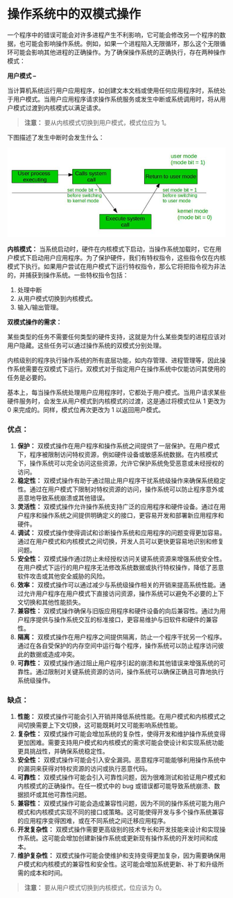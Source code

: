 # 操作系统中的双模式操作

一个程序中的错误可能会对许多进程产生不利影响，它可能会修改另一个程序的数据，也可能会影响操作系统。例如，如果一个进程陷入无限循环，那么这个无限循环可能会影响其他进程的正确操作。为了确保操作系统的正确执行，存在两种操作模式：

**用户模式 –**

当计算机系统运行用户应用程序，如创建文本文档或使用任何应用程序时，系统处于用户模式。当用户应用程序请求操作系统服务或发生中断或系统调用时，将从用户模式过渡到内核模式以满足请求。

> **注意：** 要从内核模式切换到用户模式，模式位应为 1。

下图描述了发生中断时会发生什么：

![img](./image/dual_mode.jpeg)

**内核模式：** 当系统启动时，硬件在内核模式下启动，当操作系统加载时，它在用户模式下启动用户应用程序。为了保护硬件，我们有特权指令，这些指令仅在内核模式下执行。如果用户尝试在用户模式下运行特权指令，那么它将把指令视为非法的，并捕获到操作系统。一些特权指令包括：

1. 处理中断
2. 从用户模式切换到内核模式。
3. 输入/输出管理。

**双模式操作的需求：**

某些类型的任务不需要任何类型的硬件支持，这就是为什么某些类型的进程应该对用户隐藏。这些任务可以通过操作系统的双模式分别处理。

内核级别的程序执行操作系统的所有底层功能，如内存管理、进程管理等，因此操作系统需要在双模式下运行。双模式对于指定用户在操作系统中仅能访问其使用的任务是必要的。

基本上，每当操作系统处理用户应用程序时，它都处于用户模式。当用户请求某些硬件服务时，会发生从用户模式到内核模式的过渡，这是通过将模式位从 1 更改为 0 来完成的。同样，模式位再次更改为 1 以返回用户模式。

### 优点：

1. **保护：** 双模式操作在用户程序和操作系统之间提供了一层保护。在用户模式下，程序被限制访问特权资源，例如硬件设备或敏感系统数据。在内核模式下，操作系统可以完全访问这些资源，允许它保护系统免受恶意或未经授权的访问。
2. **稳定性：** 双模式操作有助于通过阻止用户程序干扰系统级操作来确保系统稳定性。通过在用户模式下限制对特权资源的访问，操作系统可以防止程序意外或恶意地导致系统崩溃或其他错误。
3. **灵活性：** 双模式操作允许操作系统支持广泛的应用程序和硬件设备。通过在用户程序和操作系统之间提供明确定义的接口，更容易开发和部署新应用程序和硬件。
4. **调试：** 双模式操作使得调试和诊断操作系统和应用程序的问题变得更加容易。通过在用户模式和内核模式之间切换，开发人员可以更快更容易地识别和修复问题。
5. **安全性：** 双模式操作通过防止未经授权访问关键系统资源来增强系统安全性。在用户模式下运行的用户程序无法修改系统数据或执行特权操作，降低了恶意软件攻击或其他安全威胁的风险。
6. **效率：** 双模式操作可以通过减少与系统级操作相关的开销来提高系统性能。通过允许用户程序在用户模式下直接访问资源，操作系统可以避免不必要的上下文切换和其他性能损失。
7. **兼容性：** 双模式操作确保与旧版应用程序和硬件设备的向后兼容性。通过为用户程序提供与操作系统交互的标准接口，更容易维护与旧软件和硬件的兼容性。
8. **隔离：** 双模式操作在用户程序之间提供隔离，防止一个程序干扰另一个程序。通过在各自受保护的内存空间中运行每个程序，操作系统可以防止程序访问彼此的数据或造成冲突。
9. **可靠性：** 双模式操作通过阻止用户程序引起的崩溃和其他错误来增强系统的可靠性。通过限制对关键系统资源的访问，操作系统可以确保正确且可靠地执行系统级操作。

### 缺点：

1. **性能：** 双模式操作可能会引入开销并降低系统性能。在用户模式和内核模式之间切换需要上下文切换，这可能既耗时又可能影响系统性能。
2. **复杂性：** 双模式操作可能会增加系统的复杂性，使得开发和维护操作系统变得更加困难。需要支持用户模式和内核模式的需求可能会使设计和实现系统功能更具挑战性，并确保系统稳定性。
3. **安全性：** 双模式操作可能会引入安全漏洞。恶意程序可能能够利用操作系统中的漏洞来获得对特权资源的访问或执行恶意代码。
4. **可靠性：** 双模式操作可能会引入可靠性问题，因为很难测试和验证用户模式和内核模式的正确操作。在任一模式中的 bug 或错误都可能导致系统崩溃、数据损坏或其他可靠性问题。
5. **兼容性：** 双模式操作可能会造成兼容性问题，因为不同的操作系统可能为用户模式和内核模式实现不同的接口或策略。这可能使得开发与多个操作系统兼容的应用程序变得困难，或在不同系统之间迁移应用程序。
6. **开发复杂性：** 双模式操作需要更高级别的技术专长和开发技能来设计和实现操作系统。这可能会增加创建新操作系统或更新现有操作系统的开发时间和成本。
7. **维护复杂性：** 双模式操作可能会使维护和支持变得更加复杂，因为需要确保用户模式和内核模式的兼容性和安全性。这可能会增加系统更新、补丁和升级所需的成本和时间。

> **注意：** 要从用户模式切换到内核模式，位应该为 0。



